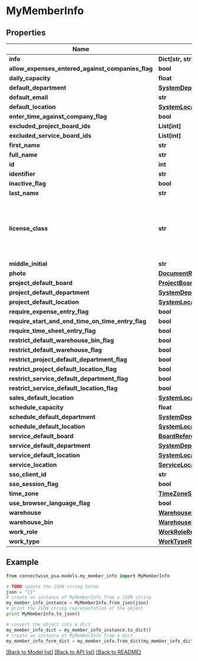 # MyMemberInfo


## Properties
Name | Type | Description | Notes
------------ | ------------- | ------------- | -------------
**info** | **Dict[str, str]** |  | [optional] 
**allow_expenses_entered_against_companies_flag** | **bool** |  | [optional] 
**daily_capacity** | **float** |  | [optional] 
**default_department** | [**SystemDepartmentReference**](SystemDepartmentReference.md) |  | [optional] 
**default_email** | **str** |  | [optional] 
**default_location** | [**SystemLocationReference**](SystemLocationReference.md) |  | [optional] 
**enter_time_against_company_flag** | **bool** |  | [optional] 
**excluded_project_board_ids** | **List[int]** |  | [optional] 
**excluded_service_board_ids** | **List[int]** |  | [optional] 
**first_name** | **str** |  | [optional] 
**full_name** | **str** |  | [optional] 
**id** | **int** |  | [optional] 
**identifier** | **str** |  | [optional] 
**inactive_flag** | **bool** |  | [optional] 
**last_name** | **str** |  | [optional] 
**license_class** | **str** | F &#x3D; Full Member, A &#x3D; API Member, C &#x3D; StreamlineIT Member, X &#x3D; Subcontractor Member | [optional] 
**middle_initial** | **str** |  | [optional] 
**photo** | [**DocumentReference**](DocumentReference.md) |  | [optional] 
**project_default_board** | [**ProjectBoardReference**](ProjectBoardReference.md) |  | [optional] 
**project_default_department** | [**SystemDepartmentReference**](SystemDepartmentReference.md) |  | [optional] 
**project_default_location** | [**SystemLocationReference**](SystemLocationReference.md) |  | [optional] 
**require_expense_entry_flag** | **bool** |  | [optional] 
**require_start_and_end_time_on_time_entry_flag** | **bool** |  | [optional] 
**require_time_sheet_entry_flag** | **bool** |  | [optional] 
**restrict_default_warehouse_bin_flag** | **bool** |  | [optional] 
**restrict_default_warehouse_flag** | **bool** |  | [optional] 
**restrict_project_default_department_flag** | **bool** |  | [optional] 
**restrict_project_default_location_flag** | **bool** |  | [optional] 
**restrict_service_default_department_flag** | **bool** |  | [optional] 
**restrict_service_default_location_flag** | **bool** |  | [optional] 
**sales_default_location** | [**SystemLocationReference**](SystemLocationReference.md) |  | [optional] 
**schedule_capacity** | **float** |  | [optional] 
**schedule_default_department** | [**SystemDepartmentReference**](SystemDepartmentReference.md) |  | [optional] 
**schedule_default_location** | [**SystemLocationReference**](SystemLocationReference.md) |  | [optional] 
**service_default_board** | [**BoardReference**](BoardReference.md) |  | [optional] 
**service_default_department** | [**SystemDepartmentReference**](SystemDepartmentReference.md) |  | [optional] 
**service_default_location** | [**SystemLocationReference**](SystemLocationReference.md) |  | [optional] 
**service_location** | [**ServiceLocationReference**](ServiceLocationReference.md) |  | [optional] 
**sso_client_id** | **str** |  | [optional] 
**sso_session_flag** | **bool** |  | [optional] 
**time_zone** | [**TimeZoneSetupReference**](TimeZoneSetupReference.md) |  | [optional] 
**use_browser_language_flag** | **bool** |  | [optional] 
**warehouse** | [**WarehouseReference**](WarehouseReference.md) |  | [optional] 
**warehouse_bin** | [**WarehouseBinReference**](WarehouseBinReference.md) |  | [optional] 
**work_role** | [**WorkRoleReference**](WorkRoleReference.md) |  | [optional] 
**work_type** | [**WorkTypeReference**](WorkTypeReference.md) |  | [optional] 

## Example

```python
from connectwise_psa.models.my_member_info import MyMemberInfo

# TODO update the JSON string below
json = "{}"
# create an instance of MyMemberInfo from a JSON string
my_member_info_instance = MyMemberInfo.from_json(json)
# print the JSON string representation of the object
print MyMemberInfo.to_json()

# convert the object into a dict
my_member_info_dict = my_member_info_instance.to_dict()
# create an instance of MyMemberInfo from a dict
my_member_info_form_dict = my_member_info.from_dict(my_member_info_dict)
```
[[Back to Model list]](../README.md#documentation-for-models) [[Back to API list]](../README.md#documentation-for-api-endpoints) [[Back to README]](../README.md)


